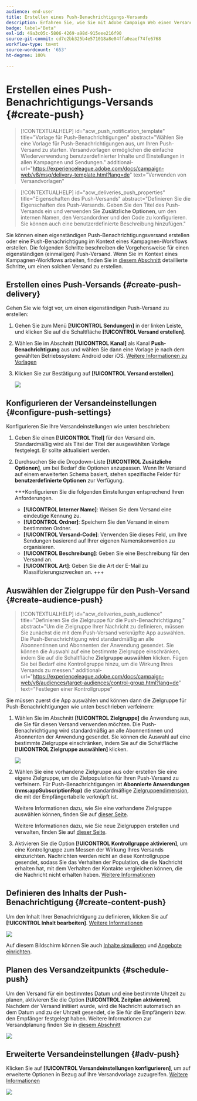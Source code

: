 ```yaml
---
audience: end-user
title: Erstellen eines Push-Benachrichtigungs-Versands
description: Erfahren Sie, wie Sie mit Adobe Campaign Web einen Versand für eine Push-Benachrichtigung erstellen
badge: label="Beta"
exl-id: 49a3c05c-5806-4269-a98d-915eee216f90
source-git-commit: cd7e2bb325b4e571018a8e04ffa0eaef74fe6768
workflow-type: tm+mt
source-wordcount: '653'
ht-degree: 100%

---
```


# Erstellen eines Push-Benachrichtigungs-Versands {#create-push}

>[!CONTEXTUALHELP]
>id="acw_push_notification_template"
>title="Vorlage für Push-Benachrichtigungen"
>abstract="Wählen Sie eine Vorlage für Push-Benachrichtigungen aus, um Ihren Push-Versand zu starten. Versandvorlagen ermöglichen die einfache Wiederverwendung benutzerdefinierter Inhalte und Einstellungen in allen Kampagnen und Sendungen."
>additional-url="https://experienceleague.adobe.com/docs/campaign-web/v8/msg/delivery-template.html?lang=de" text="Verwenden von Versandvorlagen"


>[!CONTEXTUALHELP]
>id="acw_deliveries_push_properties"
>title="Eigenschaften des Push-Versands"
>abstract="Definieren Sie die Eigenschaften des Push-Versands. Geben Sie den Titel des Push-Versands ein und verwenden Sie **Zusätzliche Optionen**, um den internen Namen, den Versandordner und den Code zu konfigurieren. Sie können auch eine benutzerdefinierte Beschreibung hinzufügen."

Sie können einen eigenständigen Push-Benachrichtigungsversand erstellen oder eine Push-Benachrichtigung im Kontext eines Kampagnen-Workflows erstellen. Die folgenden Schritte beschreiben die Vorgehensweise für einen eigenständigen (einmaligen) Push-Versand. Wenn Sie im Kontext eines Kampagnen-Workflows arbeiten, finden Sie in [diesem Abschnitt](../workflows/activities/channels.md#create-a-delivery-in-a-campaign-workflow) detaillierte Schritte, um einen solchen Versand zu erstellen.

## Erstellen eines Push-Versands {#create-push-delivery}

Gehen Sie wie folgt vor, um einen eigenständigen Push-Versand zu erstellen:

1. Gehen Sie zum Menü **[!UICONTROL Sendungen]** in der linken Leiste, und klicken Sie auf die Schaltfläche **[!UICONTROL Versand erstellen]**.

1. Wählen Sie im Abschnitt **[!UICONTROL Kanal]** als Kanal **Push-Benachrichtigung** aus und wählen Sie dann eine Vorlage je nach dem gewählten Betriebssystem: Android oder iOS. [Weitere Informationen zu Vorlagen](../msg/delivery-template.md)

1. Klicken Sie zur Bestätigung auf **[!UICONTROL Versand erstellen]**.

   ![](assets/push_create_1.png)

## Konfigurieren der Versandeinstellungen {#configure-push-settings}

Konfigurieren Sie Ihre Versandeinstellungen wie unten beschrieben:

1. Geben Sie einen **[!UICONTROL Titel]** für den Versand ein. Standardmäßig wird als Titel der Titel der ausgewählten Vorlage festgelegt. Er sollte aktualisiert werden.

1. Durchsuchen Sie die Dropdown-Liste **[!UICONTROL Zusätzliche Optionen]**, um bei Bedarf die Optionen anzupassen. Wenn Ihr Versand auf einem erweiterten Schema basiert, stehen spezifische Felder für **benutzerdefinierte Optionen** zur Verfügung.

   +++Konfigurieren Sie die folgenden Einstellungen entsprechend Ihren Anforderungen.
   * **[!UICONTROL Interner Name]**: Weisen Sie dem Versand eine eindeutige Kennung zu.
   * **[!UICONTROL Ordner]**: Speichern Sie den Versand in einem bestimmten Ordner.
   * **[!UICONTROL Versand-Code]**: Verwenden Sie dieses Feld, um Ihre Sendungen basierend auf Ihrer eigenen Namenskonvention zu organisieren.
   * **[!UICONTROL Beschreibung]**: Geben Sie eine Beschreibung für den Versand an.
   * **[!UICONTROL Art]**: Geben Sie die Art der E-Mail zu Klassifizierungszwecken an.
+++


## Auswählen der Zielgruppe für den Push-Versand {#create-audience-push}

>[!CONTEXTUALHELP]
>id="acw_deliveries_push_audience"
>title="Definieren Sie die Zielgruppe für die Push-Benachrichtigung."
>abstract="Um die Zielgruppe Ihrer Nachricht zu definieren, müssen Sie zunächst die mit dem Push-Versand verknüpfte App auswählen. Die Push-Benachrichtigung wird standardmäßig an alle Abonnentinnen und Abonnenten der Anwendung gesendet. Sie können die Auswahl auf eine bestimmte Zielgruppe einschränken, indem Sie auf die Schaltfläche **Zielgruppe auswählen** klicken. Fügen Sie bei Bedarf eine Kontrollgruppe hinzu, um die Wirkung Ihres Versands zu messen."
>additional-url="https://experienceleague.adobe.com/docs/campaign-web/v8/audiences/target-audiences/control-group.html?lang=de" text="Festlegen einer Kontrollgruppe"


Sie müssen zuerst die App auswählen und können dann die Zielgruppe für Push-Benachrichtigungen wie unten beschrieben verfeinern:

1. Wählen Sie im Abschnitt **[!UICONTROL Zielgruppe]** die Anwendung aus, die Sie für diesen Versand verwenden möchten. Die Push-Benachrichtigung wird standardmäßig an alle Abonnentinnen und Abonnenten der Anwendung gesendet. Sie können die Auswahl auf eine bestimmte Zielgruppe einschränken, indem Sie auf die Schaltfläche **[!UICONTROL Zielgruppe auswählen]** klicken. 

   ![](assets/push_create_2.png)

1. Wählen Sie eine vorhandene Zielgruppe aus oder erstellen Sie eine eigene Zielgruppe, um die Zielpopulation für Ihren Push-Versand zu verfeinern. Für Push-Benachrichtigungen ist **Abonnierte Anwendungen (nms:appSubscriptionRcp)** die standardmäßige [Zielgruppendimension](../audience/about-recipients.md#targeting-dimensions), die mit der Empfängertabelle verknüpft ist.

   Weitere Informationen dazu, wie Sie eine vorhandene Zielgruppe auswählen können, finden Sie auf [dieser Seite](../audience/add-audience.md).

   Weitere Informationen dazu, wie Sie neue Zielgruppen erstellen und verwalten, finden Sie auf [dieser Seite](../audience/one-time-audience.md).

1. Aktivieren Sie die Option **[!UICONTROL Kontrollgruppe aktivieren]**, um eine Kontrollgruppe zum Messen der Wirkung Ihres Versands einzurichten. Nachrichten werden nicht an diese Kontrollgruppe gesendet, sodass Sie das Verhalten der Population, die die Nachricht erhalten hat, mit dem Verhalten der Kontakte vergleichen können, die die Nachricht nicht erhalten haben. [Weitere Informationen](../audience/control-group.md)

## Definieren des Inhalts der Push-Benachrichtigung {#create-content-push}

Um den Inhalt Ihrer Benachrichtigung zu definieren, klicken Sie auf **[!UICONTROL Inhalt bearbeiten]**. [Weitere Informationen](content-push.md)

![](assets/push_create_5.png)

Auf diesem Bildschirm können Sie auch [Inhalte simulieren](../preview-test/preview-test.md) und [Angebote einrichten](../msg/offers.md).

## Planen des Versandzeitpunkts {#schedule-push}

Um den Versand für ein bestimmtes Datum und eine bestimmte Uhrzeit zu planen, aktivieren Sie die Option **[!UICONTROL Zeitplan aktivieren]**. Nachdem der Versand initiiert wurde, wird die Nachricht automatisch an dem Datum und zu der Uhrzeit gesendet, die Sie für die Empfängerin bzw. den Empfänger festgelegt haben. Weitere Informationen zur Versandplanung finden Sie in [diesem Abschnitt](../msg/gs-messages.md#gs-schedule)

![](assets/push_create_3.png)


## Erweiterte Versandeinstellungen {#adv-push}

Klicken Sie auf **[!UICONTROL Versandeinstellungen konfigurieren]**, um auf erweiterte Optionen in Bezug auf Ihre Versandvorlage zuzugreifen. [Weitere Informationen](../advanced-settings/delivery-settings.md)

![](assets/push_create_4.png)
